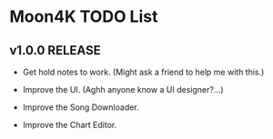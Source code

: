 # Moon4K TODO List


## v1.0.0 RELEASE

- Get hold notes to work. (Might ask a friend to help me with this.)

- Improve the UI. (Aghh anyone know a UI designer?...)

- Improve the Song Downloader.

- Improve the Chart Editor.
